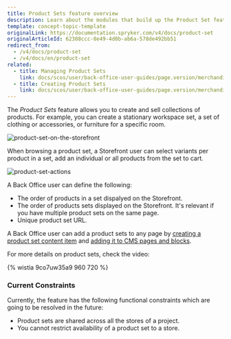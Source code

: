 ```yaml
---
title: Product Sets feature overview
description: Learn about the modules that build up the Product Set feature
template: concept-topic-template
originalLink: https://documentation.spryker.com/v4/docs/product-set
originalArticleId: 62308ccc-8e49-4d0b-ab6a-578de492bb51
redirect_from:
  - /v4/docs/product-set
  - /v4/docs/en/product-set
related:
  - title: Managing Product Sets
    link: docs/scos/user/back-office-user-guides/page.version/merchandising/product-sets/managing-product-sets.html
  - title: Creating Product Sets
    link: docs/scos/user/back-office-user-guides/page.version/merchandising/product-sets/creating-product-sets.html
---
```


The *Product Sets* feature allows you to create and sell collections of products. For example, you can create a stationary workspace set, a set of clothing or accessories, or furniture for a specific room.

![product-set-on-the-storefront](https://spryker.s3.eu-central-1.amazonaws.com/docs/Features/Product+Management/Product+Sets/product-set-on-the-storefront.png)

When browsing a product set, a Storefront user can select variants per product in a set, add an individual or all products from the set to cart.

![product-set-actions](https://spryker.s3.eu-central-1.amazonaws.com/docs/Features/Product+Management/Product+Sets/product-set-actions.png)


A Back Office user can define the following:
* The order of products in a set dispalyed on the Storefront.
* The order of products sets displayed on the Storefront. It's relevant if you have multiple product sets on the same page.
* Unique product set URL.


A Back Office user can add a product sets to any page by [creating a product set content item](/docs/scos/user/back-office-user-guides/{{page.version}}/content/content-items/creating-content-items.html) and [adding it to CMS pages and blocks](/docs/scos/user/back-office-user-guides/{{page.version}}/content/content-items/adding-content-items-to-cms-pages-and-blocks.html).


For more details on product sets, check the video:

{% wistia 9co7uw35a9 960 720 %}

### Current Constraints
Currently, the feature has the following functional constraints which are going to be resolved in the future:

* Product sets are shared across all the stores of a project.
* You cannot restrict availability of a product set to a store.
